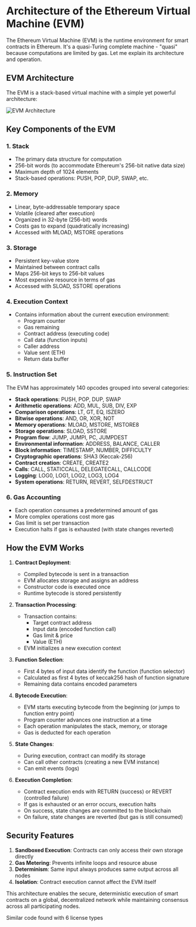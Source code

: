 # Architecture of the Ethereum Virtual Machine (EVM)

The Ethereum Virtual Machine (EVM) is the runtime environment for smart contracts in Ethereum. It's a quasi-Turing complete machine - "quasi" because computations are limited by gas. Let me explain its architecture and operation.

## EVM Architecture

The EVM is a stack-based virtual machine with a simple yet powerful architecture:

![EVM Architecture](https://www.zaryabs.com/content/images/2023/01/image-10.png)

## Key Components of the EVM

### 1. Stack
- The primary data structure for computation
- 256-bit words (to accommodate Ethereum's 256-bit native data size)
- Maximum depth of 1024 elements
- Stack-based operations: PUSH, POP, DUP, SWAP, etc.

### 2. Memory
- Linear, byte-addressable temporary space
- Volatile (cleared after execution)
- Organized in 32-byte (256-bit) words
- Costs gas to expand (quadratically increasing)
- Accessed with MLOAD, MSTORE operations

### 3. Storage
- Persistent key-value store
- Maintained between contract calls
- Maps 256-bit keys to 256-bit values
- Most expensive resource in terms of gas
- Accessed with SLOAD, SSTORE operations

### 4. Execution Context
- Contains information about the current execution environment:
  - Program counter
  - Gas remaining
  - Contract address (executing code)
  - Call data (function inputs)
  - Caller address
  - Value sent (ETH)
  - Return data buffer

### 5. Instruction Set
The EVM has approximately 140 opcodes grouped into several categories:
- **Stack operations**: PUSH, POP, DUP, SWAP
- **Arithmetic operations**: ADD, MUL, SUB, DIV, EXP
- **Comparison operations**: LT, GT, EQ, ISZERO
- **Bitwise operations**: AND, OR, XOR, NOT
- **Memory operations**: MLOAD, MSTORE, MSTORE8
- **Storage operations**: SLOAD, SSTORE
- **Program flow**: JUMP, JUMPI, PC, JUMPDEST
- **Environmental information**: ADDRESS, BALANCE, CALLER
- **Block information**: TIMESTAMP, NUMBER, DIFFICULTY
- **Cryptographic operations**: SHA3 (Keccak-256)
- **Contract creation**: CREATE, CREATE2
- **Calls**: CALL, STATICCALL, DELEGATECALL, CALLCODE
- **Logging**: LOG0, LOG1, LOG2, LOG3, LOG4
- **System operations**: RETURN, REVERT, SELFDESTRUCT

### 6. Gas Accounting
- Each operation consumes a predetermined amount of gas
- More complex operations cost more gas
- Gas limit is set per transaction
- Execution halts if gas is exhausted (with state changes reverted)

## How the EVM Works

1. **Contract Deployment**:
   - Compiled bytecode is sent in a transaction
   - EVM allocates storage and assigns an address
   - Constructor code is executed once
   - Runtime bytecode is stored persistently

2. **Transaction Processing**:
   - Transaction contains:
     - Target contract address
     - Input data (encoded function call)
     - Gas limit & price
     - Value (ETH)
   - EVM initializes a new execution context

3. **Function Selection**:
   - First 4 bytes of input data identify the function (function selector)
   - Calculated as first 4 bytes of keccak256 hash of function signature
   - Remaining data contains encoded parameters

4. **Bytecode Execution**:
   - EVM starts executing bytecode from the beginning (or jumps to function entry point)
   - Program counter advances one instruction at a time
   - Each operation manipulates the stack, memory, or storage
   - Gas is deducted for each operation

5. **State Changes**:
   - During execution, contract can modify its storage
   - Can call other contracts (creating a new EVM instance)
   - Can emit events (logs)

6. **Execution Completion**:
   - Contract execution ends with RETURN (success) or REVERT (controlled failure)
   - If gas is exhausted or an error occurs, execution halts
   - On success, state changes are committed to the blockchain
   - On failure, state changes are reverted (but gas is still consumed)

## Security Features

1. **Sandboxed Execution**: Contracts can only access their own storage directly
2. **Gas Metering**: Prevents infinite loops and resource abuse
3. **Determinism**: Same input always produces same output across all nodes
4. **Isolation**: Contract execution cannot affect the EVM itself

This architecture enables the secure, deterministic execution of smart contracts on a global, decentralized network while maintaining consensus across all participating nodes.

Similar code found with 6 license types
